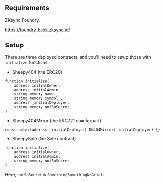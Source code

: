 ## Requirements

ZKsync Foundry.

https://foundry-book.zksync.io/

## Setup

There are three deployed contracts, and you'll need to setup those with `initialize` functions.

- Sheepy404 (the ERC20)


```solidity
function initialize(
    address initialOwner,
    address initialAdmin,
    string memory name_,
    string memory symbol_,
    address _initialDeployer,
    string memory notSoSecret
)
```

- Sheepy404Mirror (the ERC721 counterpart)

```solidity
constructor(address _initialDeployer) DN404Mirror(_initialDeployer) {}
```

- SheepySale (the Sale contract)


```solidity
function initialize(
    address initialOwner,
    address initialAdmin,
    string memory notSoSecret
)
```

Here, `notSoSecret` is `SomethingSomethingNoGrief`.
